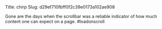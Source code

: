 Title: chirp
Slug: d29ef710fbff0f2c39e0173a102ae908

Gone are the days when the scrollbar was a reliable indicator of how much content one can expect on a page. #loadonscroll
